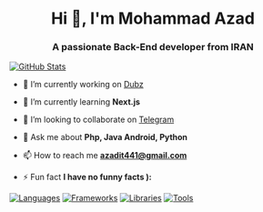 <h1 align="center">Hi 👋, I'm Mohammad Azad</h1>
<h3 align="center">A passionate Back-End developer from IRAN</h3>

[![GitHub Stats](https://github-widgetbox.vercel.app/api/profile?username=MrReval&data=followers,repositories,stars,commits&theme=nautilus)](https://github.com/MrReval)

- 🔭 I’m currently working on [Dubz](https://Dubz.ir)

- 🌱 I’m currently learning **Next.js**

- 👯 I’m looking to collaborate on [Telegram](telegram.org)

- 💬 Ask me about **Php, Java Android, Python**

- 📫 How to reach me **azadit441@gmail.com**

- ⚡ Fun fact **I have no funny facts ):**

[![Languages](https://github-widgetbox.vercel.app/api/skills?languages=php,c++,c#,python,js,html,css&includeNames=true&theme=nautilus)](https://github.com/MrReval)
[![Frameworks](https://github-widgetbox.vercel.app/api/skills?frameworks=laravel,tailwind,bootstrap,vue,angular,react&includeNames=true&theme=nautilus)](https://github.com/MrReval)
[![Libraries](https://github-widgetbox.vercel.app/api/skills?libraries=jquery&includeNames=true&theme=nautilus)](https://github.com/MrReval)
[![Tools](https://github-widgetbox.vercel.app/api/skills?tools=git,docker,npm,wordpress,woocommerce,apache,nginx&includeNames=true&theme=nautilus)](https://github.com/MrReval)


